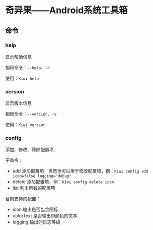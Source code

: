 # 奇异果——Android系统工具箱

## 命令

### help

显示帮助信息

相同命令：`--help`、`-h`

使用：`Kiwi help`

### version

显示版本信息

相同命令：`--version`、`-v`

使用：`Kiwi version`

### config

添加、修改、移除配置项

子命令：

- add 添加配置项，当然也可以用于修改配置项，例：`Kiwi config add icon=false logging="debug"`
- delete 添加配置项，例：`Kiwi config delete icon`
- list 列出所有的配置项

目前支持的配置：

- icon 输出是否包含图标
- colorText 是否输出带颜色的文本
- logging 输出的日志等级

